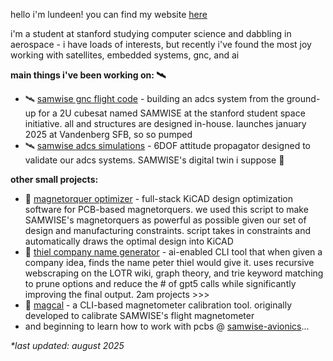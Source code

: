 hello i'm lundeen! you can find my website [here](https://lundeen06.github.io/)

i'm a student at stanford studying computer science and dabbling in aerospace - i have loads of interests, but recently i've found the most joy working with satellites, embedded systems, gnc, and ai

**main things i've been working on: 🛰️**
* 🛰️ [samwise gnc flight code](https://github.com/stanford-ssi/samwise-adcs-flight) - building an adcs system from the ground-up for a 2U cubesat named SAMWISE at the stanford student space initiative. all and structures are designed in-house. launches january 2025 at Vandenberg SFB, so so pumped 
* 🛰️ [samwise adcs simulations](https://github.com/stanford-ssi/samwise-adcs-sims) - 6DOF attitude propagator designed to validate our adcs systems. SAMWISE's digital twin i suppose 🤩

**other small projects:**
* 🧲 [magnetorquer optimizer](https://github.com/lundeen06/magtorq-designer) - full-stack KiCAD design optimization software for PCB-based magnetorquers. we used this script to make SAMWISE's magnetorquers as powerful as possible given our set of design and manufacturing constraints. script takes in constraints and automatically draws the optimal design into KiCAD
* 🧝 [thiel company name generator](https://github.com/lundeen06/thiel-generator) - ai-enabled CLI tool that when given a company idea, finds the name peter thiel would give it. uses recursive webscraping on the LOTR wiki, graph theory, and trie keyword matching to prune options and reduce the # of gpt5 calls while significantly improving the final output. 2am projects >>>
* 🧭 [magcal](https://github.com/lundeen06/magcal) - a CLI-based magnetometer calibration tool. originally developed to calibrate SAMWISE's flight magnetometer
* and beginning to learn how to work with pcbs @ [samwise-avionics](https://github.com/stanford-ssi/samwise-avionics)...

*\*last updated: august 2025*
